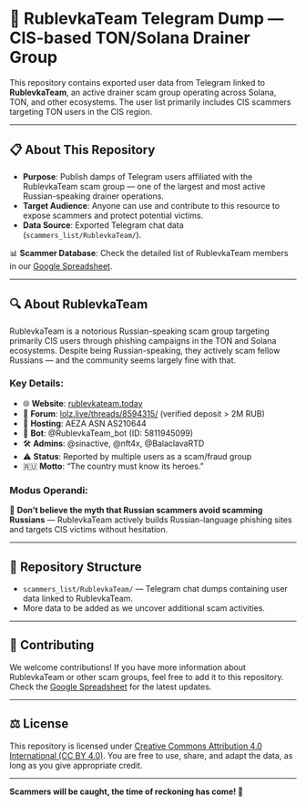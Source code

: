# 🧾 RublevkaTeam Telegram Dump — CIS-based TON/Solana Drainer Group

This repository contains exported user data from Telegram linked to **RublevkaTeam**, an active drainer scam group operating across Solana, TON, and other ecosystems. The user list primarily includes CIS scammers targeting TON users in the CIS region.

---

## 📋 About This Repository
- **Purpose**: Publish damps of Telegram users affiliated with the RublevkaTeam scam group — one of the largest and most active Russian-speaking drainer operations.
- **Target Audience**: Anyone can use and contribute to this resource to expose scammers and protect potential victims.
- **Data Source**: Exported Telegram chat data (`scammers_list/RublevkaTeam/`).

📊 **Scammer Database**: Check the detailed list of RublevkaTeam members in our [Google Spreadsheet](https://docs.google.com/spreadsheets/d/197KolORgHAv_W7Nai0yAIQugPUZPONr3sf1IdcbDU9s/edit?gid=1691335422#gid=1691335422).

---

## 🔍 About RublevkaTeam
RublevkaTeam is a notorious Russian-speaking scam group targeting primarily CIS users through phishing campaigns in the TON and Solana ecosystems. Despite being Russian-speaking, they actively scam fellow Russians — and the community seems largely fine with that.

### Key Details:
- 🌐 **Website**: [rublevkateam.today](https://rublevkateam.today)  
- 📌 **Forum**: [lolz.live/threads/8594315/](https://lolz.live/threads/8594315/) (verified deposit > 2M RUB)  
- 📍 **Hosting**: AEZA ASN AS210644  
- 🤖 **Bot**: @RublevkaTeam_bot (ID: 5811945099)  
- 🛠 **Admins**: @sinactive, @nft4x, @BalaclavaRTD  
- ⚠️ **Status**: Reported by multiple users as a scam/fraud group  
- 🇷🇺 **Motto**: “The country must know its heroes.”

### Modus Operandi:
🧨 **Don’t believe the myth that Russian scammers avoid scamming Russians** — RublevkaTeam actively builds Russian-language phishing sites and targets CIS victims without hesitation.

---

## 📁 Repository Structure
- `scammers_list/RublevkaTeam/` — Telegram chat dumps containing user data linked to RublevkaTeam.
- More data to be added as we uncover additional scam activities.

---

## 🤝 Contributing
We welcome contributions! If you have more information about RublevkaTeam or other scam groups, feel free to add it to this repository. Check the [Google Spreadsheet](https://docs.google.com/spreadsheets/d/197KolORgHAv_W7Nai0yAIQugPUZPONr3sf1IdcbDU9s/edit?gid=1691335422#gid=1691335422) for the latest updates.

---

## ⚖️ License
This repository is licensed under [Creative Commons Attribution 4.0 International (CC BY 4.0)](LICENSE). You are free to use, share, and adapt the data, as long as you give appropriate credit.

---

**Scammers will be caught, the time of reckoning has come! 🚨**